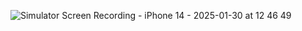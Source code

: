 ![Simulator Screen Recording - iPhone 14 - 2025-01-30 at 12 46 49](https://github.com/user-attachments/assets/bbf64342-1d60-4526-b5b8-3998fbad8ed3)
